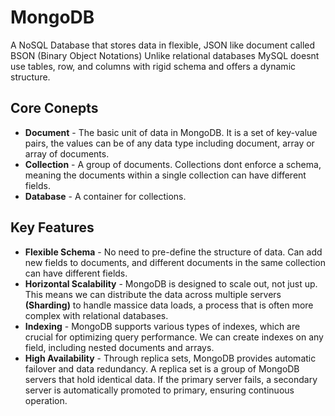 # MongoDB
A NoSQL Database that stores data in flexible, JSON like document called BSON (Binary Object Notations)
Unlike relational databases MySQL doesnt use tables, row, and columns with rigid schema and offers a dynamic structure.
## Core Conepts
- **Document** - The basic unit of data in MongoDB. It is a set of key-value pairs, the values can be of any data type including document, array or array of documents.
- **Collection** - A group of documents. Collections dont enforce a schema, meaning the documents within a single collection can have different fields.
- **Database** - A container for collections.
## Key Features
- **Flexible Schema** - No need to pre-define the structure of data. Can add new fields to documents, and different documents in the same collection can have different fields.
- **Horizontal Scalability** - MongoDB is designed to scale out, not just up. This means we can distribute the data across multiple servers **(Sharding)** to handle massice data loads, a process that is often more complex with relational databases.
- **Indexing** - MongoDB supports various types of indexes, which are crucial for optimizing query performance. We can create indexes on any field, including nested documents and arrays.
- **High Availability** - Through replica sets, MongoDB provides automatic failover and data redundancy. A replica set is a group of MongoDB servers that hold identical data. If the primary server fails, a secondary server is automatically promoted to primary, ensuring continuous operation.
